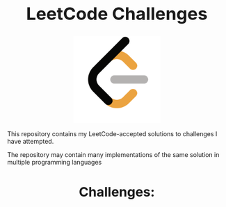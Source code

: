 <h1 align="center" style="font-size: 40px">LeetCode Challenges</h1>

<p align="center"> <img src="resources/logo.png" width=200></p>

This repository contains my LeetCode-accepted solutions to challenges I have attempted.

The repository may contain many implementations of the same solution in multiple programming languages

<h2 align="center" style="font-size: 30px"> Challenges:</h2>
